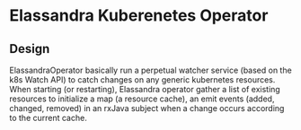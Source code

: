 # Elassandra Kuberenetes Operator

## Design

ElassandraOperator basically run a perpetual watcher service (based on the k8s Watch API) to catch changes on any generic kubernetes resources.
When starting (or restarting), Elassandra operator gather a list of existing resources to initialize a map (a resource cache),
an emit events (added, changed, removed) in an rxJava subject when a change occurs according to the current cache.
